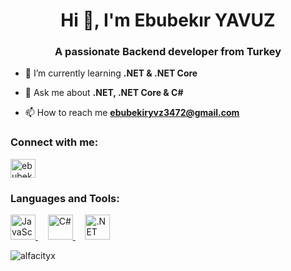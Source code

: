 <h1 align="center">Hi 👋, I'm Ebubekır YAVUZ</h1>
<h3 align="center">A passionate Backend developer from Turkey</h3>

- 🌱 I’m currently learning **.NET & .NET Core**

- 💬 Ask me about **.NET, .NET Core & C#**

- 📫 How to reach me **ebubekiryvz3472@gmail.com**

<h3 align="left">Connect with me:</h3>
<p align="left">
<a href="https://www.linkedin.com/in/ebubek%C4%B1ryavuz/" target="blank">
  <img align="center" src="https://raw.githubusercontent.com/rahuldkjain/github-profile-readme-generator/master/src/images/icons/Social/linked-in-alt.svg" alt="ebubekır yavuz" height="30" width="40" />
</a>
</p>

<h3 align="left">Languages and Tools:</h3>
<p align="left">
  <!-- JavaScript Icon -->
  <a href="https://developer.mozilla.org/en-US/docs/Web/JavaScript" target="_blank" rel="noreferrer">
    <img src="https://cdn.simpleicons.org/javascript/F7DF1E" alt="JavaScript" width="40" height="40"/>
  </a>&nbsp;&nbsp;&nbsp;
  <!-- C# Icon -->
  <a href="https://learn.microsoft.com/en-us/dotnet/csharp/" target="_blank" rel="noreferrer">
    <img src="https://cdn.simpleicons.org/csharp/512BD4" alt="C#" width="40" height="40"/>
  </a>&nbsp;&nbsp;&nbsp;
  <!-- .NET Icon -->
  <a href="https://dotnet.microsoft.com/" target="_blank" rel="noreferrer">
    <img src="https://cdn.simpleicons.org/dotnet/512BD4" alt=".NET" width="40" height="40"/>
  </a>
</p>

<p align="left"> <img src="https://komarev.com/ghpvc/?username=alfacityx&label=Profile%20views&color=0e75b6&style=flat" alt="alfacityx" /> </p>
